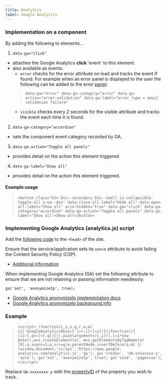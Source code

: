 ```yaml
---
title: Analytics
label: Google Analytics
---
```


### Implementation on a component

By adding the following to elements&hellip;

1. `data-ga="click"`
  - attaches the Google Analytics **click** 'event' to this element.
  - also available as events:
    - `error` checks for the error attribute on load and tracks the event if found.
    For example when an error panel is displayed to the user the following can be added to the error [panel](panel):
    > `data-ga="error" data-ga-category="error" data-ga-action="error-validation" data-ga-label="error_type = email validation failure"`
    - `visible` checks every 2 seconds for the visible attribute and tracks the event each time it is found.
2. `data-ga-category="accordion"`
  - sets the component event category recorded by GA.
3. `data-ga-action="Toggle all panels"`
  - provides detail on the action this element triggered.
4. `data-ga-label="Show all"`
  - provides detail on the action this element triggered.

#### Example usage
> `<button class="btn btn--secondary btn--small js-collapsible-toggle-all u-wa--@xs" data-close-all-label="Hide all" data-open-all-label="Show all" aria-hidden="true" data-ga="click" data-ga-category="accordion" data-ga-action="Toggle all panels" data-ga-label="Show all">Show all</button>`

### Implementing Google Analytics (analytics.js) script

Add the [following code](#example) to the `<head>` of the site.

Ensure that the service/application sets its `nonce` attribute to avoid failing the Content Security Policy (CSP).

- [Additional information](https://developers.google.com/web/fundamentals/security/csp/#if_you_absolutely_must_use_it)

When implementing Google Analytics (GA) set the following attribute to ensure that we are not retaining or passing information needlessly:

`ga('set', 'anonymizeIp', true);`

- [Google Analytics anonymizeIp implementation docs](https://developers.google.com/analytics/devguides/collection/analyticsjs/ip-anonymization)
- [Google Analytics anonymizeIp background info](https://support.google.com/analytics/answer/2763052?hl=en)


### Example

> `<script>
    (function(i,s,o,g,r,a,m){i['GoogleAnalyticsObject']=r;i[r]=i[r]||function(){
    (i[r].q=i[r].q||[]).push(arguments)},i[r].l=1*new Date();a=s.createElement(o),
    m=s.getElementsByTagName(o)[0];a.async=1;a.src=g;m.parentNode.insertBefore(a,m)
    })(window,document,'script','https://www.google-analytics.com/analytics.js','ga');
    ga('create', 'UA-xxxxxxxx-y', 'auto');
    ga('set', 'anonymizeIp', true);
    ga('send', 'pageview');
    </script>`

Replace `UA-xxxxxxxx-y` with the [propertyID](https://support.google.com/analytics/answer/1032385) of the property you wish to track.
